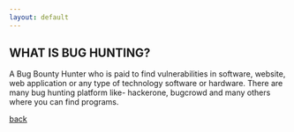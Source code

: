 ```yaml
---
layout: default
---
```


## WHAT IS BUG HUNTING?

A Bug Bounty Hunter who is paid to find vulnerabilities in software, website, web application or any type of technology software or hardware. There are many bug hunting platform like- hackerone, bugcrowd and many others where you can find programs.

[back](./)
